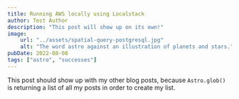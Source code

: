 ```yaml
---
title: Running AWS locally using Localstack
author: Test Author
description: "This post will show up on its own!"
image:
    url: "../assets/spatial-query-postgresql.jpg"
    alt: "The word astro against an illustration of planets and stars."
pubDate: 2022-08-08
tags: ["astro", "successes"]
---
```

This post should show up with my other blog posts, because `Astro.glob()` is returning a list of all my posts in order to create my list.
